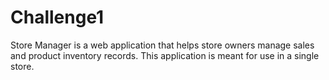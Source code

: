 # Challenge1
Store Manager is a web application that helps store owners manage sales and product inventory records. This application is meant for use in a single store.

